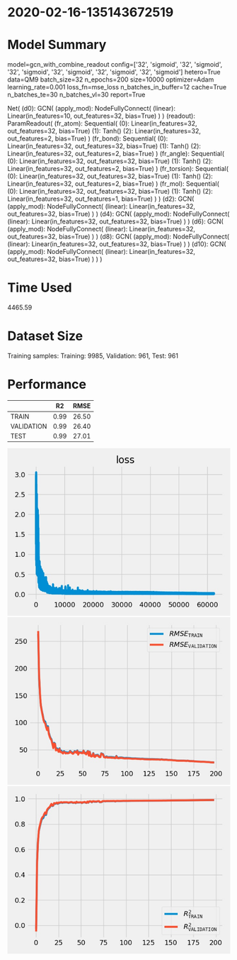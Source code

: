 2020-02-16-135143672519
===========================
# Model Summary
model=gcn_with_combine_readout
config=['32', 'sigmoid', '32', 'sigmoid', '32', 'sigmoid', '32', 'sigmoid', '32', 'sigmoid', '32', 'sigmoid']
hetero=True
data=QM9
batch_size=32
n_epochs=200
size=10000
optimizer=Adam
learning_rate=0.001
loss_fn=mse_loss
n_batches_in_buffer=12
cache=True
n_batches_te=30
n_batches_vl=30
report=True

Net(
  (d0): GCN(
    (apply_mod): NodeFullyConnect(
      (linear): Linear(in_features=10, out_features=32, bias=True)
    )
  )
  (readout): ParamReadout(
    (fr_atom): Sequential(
      (0): Linear(in_features=32, out_features=32, bias=True)
      (1): Tanh()
      (2): Linear(in_features=32, out_features=2, bias=True)
    )
    (fr_bond): Sequential(
      (0): Linear(in_features=32, out_features=32, bias=True)
      (1): Tanh()
      (2): Linear(in_features=32, out_features=2, bias=True)
    )
    (fr_angle): Sequential(
      (0): Linear(in_features=32, out_features=32, bias=True)
      (1): Tanh()
      (2): Linear(in_features=32, out_features=2, bias=True)
    )
    (fr_torsion): Sequential(
      (0): Linear(in_features=32, out_features=32, bias=True)
      (1): Tanh()
      (2): Linear(in_features=32, out_features=2, bias=True)
    )
    (fr_mol): Sequential(
      (0): Linear(in_features=32, out_features=32, bias=True)
      (1): Tanh()
      (2): Linear(in_features=32, out_features=1, bias=True)
    )
  )
  (d2): GCN(
    (apply_mod): NodeFullyConnect(
      (linear): Linear(in_features=32, out_features=32, bias=True)
    )
  )
  (d4): GCN(
    (apply_mod): NodeFullyConnect(
      (linear): Linear(in_features=32, out_features=32, bias=True)
    )
  )
  (d6): GCN(
    (apply_mod): NodeFullyConnect(
      (linear): Linear(in_features=32, out_features=32, bias=True)
    )
  )
  (d8): GCN(
    (apply_mod): NodeFullyConnect(
      (linear): Linear(in_features=32, out_features=32, bias=True)
    )
  )
  (d10): GCN(
    (apply_mod): NodeFullyConnect(
      (linear): Linear(in_features=32, out_features=32, bias=True)
    )
  )
)
# Time Used 
4465.59

# Dataset Size
Training samples: 
Training: 9985, Validation: 961, Test: 961
# Performance
|              |R2            |RMSE          |
|------------- |------------- |------------- |
|TRAIN         |0.99          |26.50         |
|VALIDATION    |0.99          |26.40         |
|TEST          |0.99          |27.01         |

<div align="center"><img src="loss.jpg" width="600"></div>
<div align="center"><img src="RMSE.jpg" width="600"></div>
<div align="center"><img src="R2.jpg" width="600"></div>